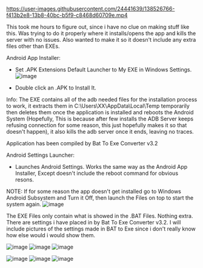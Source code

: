 https://user-images.githubusercontent.com/24441639/138526766-f413b2e8-13b8-40bc-b5f9-c8468d60709e.mp4

This took me hours to figure out, since i have no clue on making stuff like this. Was trying to do it properly where it installs/opens the app and kills the server with no issues. Also wanted to make it so it doesn't include any extra files other than EXEs.

Android App Installer:

- Set .APK Extensions Default Launcher to My EXE in Windows Settings.
![image](https://user-images.githubusercontent.com/24441639/138523020-95369989-53b5-43c5-8c04-a7fbcc13f362.png)

- Double click an .APK to Install It.

Info: 
The EXE contains all of the adb needed files for the installation process to work, it extracts them in C:\Users\XX\AppData\Local\Temp temporarily then deletes them once the application is installed and reboots the Android System (Hopefully, This is because after few installs the ADB Server keeps refusing connection for some reason, this just hopefully makes it so that doesn't happen), it also kills the adb server once it ends, leaving no traces. 

Application has been compiled by Bat To Exe Converter v3.2

Android Settings Launcher:

- Launches Android Settings. Works the same way as the Android App Installer, Except doesn't include the reboot command for obvious resons.

NOTE: If for some reason the app doesn't get installed go to Windows Android Subsystem and Turn it Off, then launch the Files on top to start the system again.
![image](https://user-images.githubusercontent.com/24441639/138528273-c9efb236-471f-4520-ac70-d148aa2373e9.png)



The EXE Files only contain what is showed in the .BAT Files. Nothing extra. There are settings i have placed in by Bat To Exe Converter v3.2. I will include pictures of the settings made in BAT to Exe since i don't really know how else would i would show them. 

![image](https://user-images.githubusercontent.com/24441639/138525692-1d8c07ca-c10f-4e1e-8d64-1744c5bc0637.png)
![image](https://user-images.githubusercontent.com/24441639/138525727-e784f2f4-bdd5-4c9c-95b8-362c27efbc8b.png)
![image](https://user-images.githubusercontent.com/24441639/138525754-acf761a0-ddc8-453c-85ec-9aad46e55948.png)


![image](https://user-images.githubusercontent.com/24441639/138526279-c011d321-ae4d-4a01-8228-2e61eb60c0a7.png)
![image](https://user-images.githubusercontent.com/24441639/138526288-17c0246e-6962-42de-a5e3-dda05f55c584.png)
![image](https://user-images.githubusercontent.com/24441639/138526267-350f4833-61a3-4c85-826b-e466355a5015.png)

